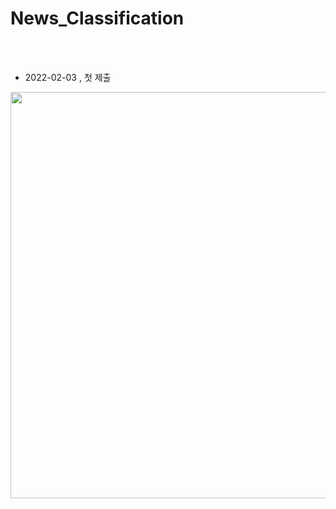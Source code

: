 # News_Classification

<br><br>
- 2022-02-03 , 첫 제출 
<img src = 'https://user-images.githubusercontent.com/77683645/152379662-a06db48f-bfd5-4d84-8e0d-de0747ace9b1.png' width = 650>
